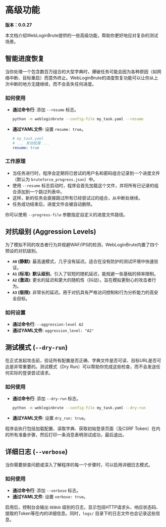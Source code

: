 # 高级功能

**版本：0.0.27**

本文档介绍WebLoginBrute提供的一些高级功能，帮助你更好地应对复杂的测试场景。

## 智能进度恢复

当你处理一个包含数百万组合的大型字典时，爆破任务可能会因为各种原因（如网络中断、目标重启）而意外终止。WebLoginBrute的进度恢复功能可以让你从上次中断的地方无缝继续，而不会丢失任何进度。

### 如何使用

-   **通过命令行**: 添加 `--resume` 标志。
    ```bash
    python -m webloginbrute --config-file my_task.yaml --resume
    ```
-   **通过YAML文件**: 设置 `resume: true`。
    ```yaml
    # my_task.yaml
    # ... 其他配置 ...
    resume: true
    ```

### 工作原理

-   当任务进行时，程序会定期将已尝试的用户名和密码组合记录到一个进度文件（默认为 `bruteforce_progress.json`）中。
-   使用 `--resume` 标志启动时，程序会首先加载这个文件，并将所有已记录的组合添加到一个跳过列表中。
-   这样，新的任务会直接跳过所有已经尝试过的组合，从中断处继续。
-   任务成功结束后，进度文件会被自动删除。

你可以使用 `--progress-file` 参数指定自定义的进度文件路径。

## 对抗级别 (Aggression Levels)

为了模拟不同的攻击者行为并规避WAF/IPS的检测，WebLoginBrute内置了四个预设的对抗级别。

-   **`A0` (静默)**: 最高速模式，几乎没有延迟。适合在没有防护的测试环境中快速验证。
-   **`A1` (标准)**: **默认级别**。引入了较短的随机延迟，能规避一些基础的频率限制。
-   **`A2` (激进)**: 更长的延迟和更大的随机性（抖动）。旨在模拟更耐心的攻击者行为。
-   **`A3` (极限)**: 非常长的延迟。用于对抗具有严格访问控制和行为分析能力的高安全目标。

### 如何设置

-   **通过命令行**: `--aggression-level A2`
-   **通过YAML文件**: `aggression_level: "A2"`

## 测试模式 (`--dry-run`)

在正式发起攻击前，验证所有配置是否正确、字典文件是否可读、目标URL是否可达是非常重要的。测试模式（Dry Run）可以帮助你完成这些检查，而不会发送任何实际的登录尝试请求。

### 如何使用

-   **通过命令行**: 添加 `--dry-run` 标志。
    ```bash
    python -m webloginbrute --config-file my_task.yaml --dry-run
    ```
-   **通过YAML文件**: 设置 `dry_run: true`。

程序会执行包括加载配置、读取字典、获取初始登录页面（及CSRF Token）在内的所有准备步骤，然后打印一条消息表明测试成功，最后退出。

## 详细日志 (`--verbose`)

当你需要排查问题或深入了解程序的每一个步骤时，可以启用详细日志模式。

### 如何使用

-   **通过命令行**: 添加 `--verbose` 标志。
-   **通过YAML文件**: 设置 `verbose: true`。

启用后，控制台会输出 `DEBUG` 级别的日志，显示包括HTTP请求头、响应状态码、提取的Token等在内的详细信息。同时，`logs/` 目录下的日志文件也会记录这些信息。 